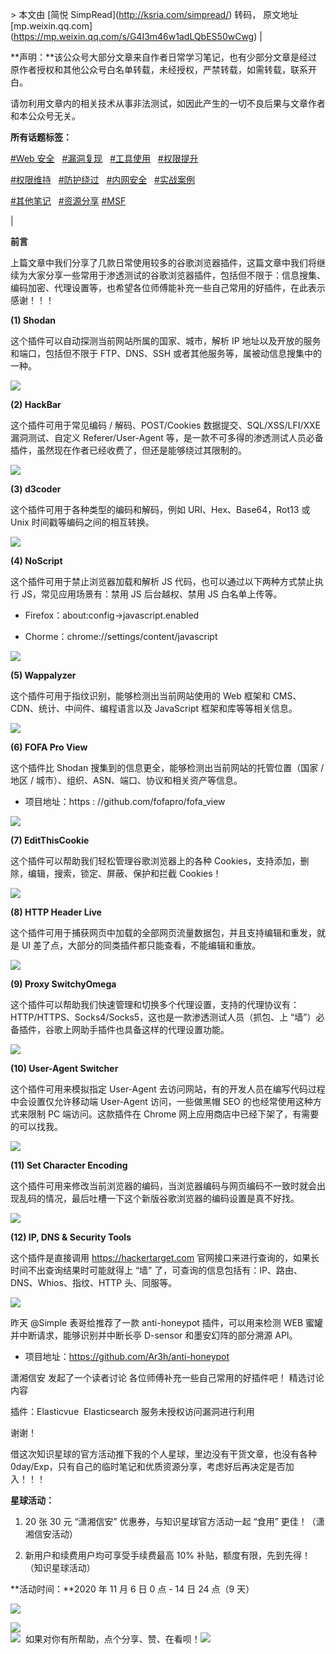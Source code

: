\> 本文由 \[简悦 SimpRead\](http://ksria.com/simpread/) 转码， 原文地址 \[mp.weixin.qq.com\](https://mp.weixin.qq.com/s/G4I3m46w1adLQbES50wCwg)
| 

**声明：**该公众号大部分文章来自作者日常学习笔记，也有少部分文章是经过原作者授权和其他公众号白名单转载，未经授权，严禁转载，如需转载，联系开白。

请勿利用文章内的相关技术从事非法测试，如因此产生的一切不良后果与文章作者和本公众号无关。

**所有话题标签：**

[#Web 安全](https://mp.weixin.qq.com/mp/appmsgalbum?action=getalbum&album_id=1558250808926912513&__biz=Mzg4NTUwMzM1Ng==#wechat_redirect)   [#漏洞复现](https://mp.weixin.qq.com/mp/appmsgalbum?action=getalbum&album_id=1558250808859803651&__biz=Mzg4NTUwMzM1Ng==#wechat_redirect)   [#工具使用](https://mp.weixin.qq.com/mp/appmsgalbum?action=getalbum&album_id=1556485811410419713&__biz=Mzg4NTUwMzM1Ng==#wechat_redirect)   [#权限提升](https://mp.weixin.qq.com/mp/appmsgalbum?action=getalbum&album_id=1559100355605544960&__biz=Mzg4NTUwMzM1Ng==#wechat_redirect)

[#权限维持](https://mp.weixin.qq.com/mp/appmsgalbum?action=getalbum&album_id=1554692262662619137&__biz=Mzg4NTUwMzM1Ng==#wechat_redirect)   [#防护绕过](https://mp.weixin.qq.com/mp/appmsgalbum?action=getalbum&album_id=1553424967114014720&__biz=Mzg4NTUwMzM1Ng==#wechat_redirect)   [#内网安全](https://mp.weixin.qq.com/mp/appmsgalbum?action=getalbum&album_id=1559102220258885633&__biz=Mzg4NTUwMzM1Ng==#wechat_redirect)   [#实战案例](https://mp.weixin.qq.com/mp/appmsgalbum?action=getalbum&album_id=1553386251775492098&__biz=Mzg4NTUwMzM1Ng==#wechat_redirect)

[#其他笔记](https://mp.weixin.qq.com/mp/appmsgalbum?action=getalbum&album_id=1559102973052567553&__biz=Mzg4NTUwMzM1Ng==#wechat_redirect)   [#资源分享](https://mp.weixin.qq.com/mp/appmsgalbum?action=getalbum&album_id=1559103254909796352&__biz=Mzg4NTUwMzM1Ng==#wechat_redirect) [](https://mp.weixin.qq.com/mp/appmsgalbum?action=getalbum&album_id=1559103254909796352&__biz=Mzg4NTUwMzM1Ng==#wechat_redirect) [#MSF](https://mp.weixin.qq.com/mp/appmsgalbum?action=getalbum&album_id=1570778197200322561&__biz=Mzg4NTUwMzM1Ng==#wechat_redirect)

 |

**前言**

上篇文章中我们分享了几款日常使用较多的谷歌浏览器插件，这篇文章中我们将继续为大家分享一些常用于渗透测试的谷歌浏览器插件，包括但不限于：信息搜集、编码加密、代理设置等，也希望各位师傅能补充一些自己常用的好插件，在此表示感谢！！！  

  

**(1) Shodan**

这个插件可以自动探测当前网站所属的国家、城市，解析 IP 地址以及开放的服务和端口，包括但不限于 FTP、DNS、SSH 或者其他服务等，属被动信息搜集中的一种。

![](https://mmbiz.qpic.cn/mmbiz_png/XOPdGZ2MYOdvUJpe9mTSjaGSO0iaHjS59BnODJchouNMqGYSFicQm934UaPMk1ArC0Nx7CP0iczDrjEUwQgfZISCQ/640?wx_fmt=png)

****(2) HackBar****

这个插件可用于常见编码 / 解码、POST/Cookies 数据提交、SQL/XSS/LFI/XXE 漏洞测试、自定义 Referer/User-Agent 等，是一款不可多得的渗透测试人员必备插件，虽然现在作者已经收费了，但还是能够绕过其限制的。

![](https://mmbiz.qpic.cn/mmbiz_png/XOPdGZ2MYOdvUJpe9mTSjaGSO0iaHjS59rbF8tIdpnDPjNxNVI4cWIDPibdm9ibJqkRggmyfn0CXHRxGuJI5qDMMQ/640?wx_fmt=png)

**(3) d3coder**

这个插件可用于各种类型的编码和解码，例如 URI、Hex、Base64，Rot13 或 Unix 时间戳等编码之间的相互转换。

![](https://mmbiz.qpic.cn/mmbiz_png/XOPdGZ2MYOdvUJpe9mTSjaGSO0iaHjS59MmB3gJox7iaP6efa724Jf0FgIicrIdUxETPcnm0MRrn3UQESia2kDib23w/640?wx_fmt=png)

****(4) NoScript****

这个插件可用于禁止浏览器加载和解析 JS 代码，也可以通过以下两种方式禁止执行 JS，常见应用场景有：禁用 JS 后台越权、禁用 JS 白名单上传等。

*   Firefox：about:config->javascript.enabled
    
*   Chorme：chrome://settings/content/javascript
    

![](https://mmbiz.qpic.cn/mmbiz_png/XOPdGZ2MYOdvUJpe9mTSjaGSO0iaHjS599ibcZGHUpW9vC21WBSYiaEiadIC76PBFKmXmOnkjibDu6qlKnEU0tOnQ9Q/640?wx_fmt=png)

**(5) Wappalyzer**

这个插件可用于指纹识别，能够检测出当前网站使用的 Web 框架和 CMS、CDN、统计、中间件、编程语言以及 JavaScript 框架和库等等相关信息。

![](https://mmbiz.qpic.cn/mmbiz_png/XOPdGZ2MYOdvUJpe9mTSjaGSO0iaHjS59xq2UuQOhkfOSdcZbu7YPkpG4VKuX0s0xmp2urqWA2F2RfEz3tBW3qw/640?wx_fmt=png)

****(6) FOFA Pro View****

这个插件比 Shodan 搜集到的信息更全，能够检测出当前网站的托管位置（国家 / 地区 / 城市）、组织、ASN、端口、协议和相关资产等信息。

*   项目地址：https : //github.com/fofapro/fofa\_view
    

![](https://mmbiz.qpic.cn/mmbiz_png/XOPdGZ2MYOdvUJpe9mTSjaGSO0iaHjS59D5u2HDGpB0l6wklWbVDZqS4IlOA4obV1xENj2x7CZktQPB0nBianB4g/640?wx_fmt=png)

**(7) EditThisCookie**

这个插件可以帮助我们轻松管理谷歌浏览器上的各种 Cookies，支持添加，删除，编辑，搜索，锁定、屏蔽、保护和拦截 Cookies！

![](https://mmbiz.qpic.cn/mmbiz_png/XOPdGZ2MYOdvUJpe9mTSjaGSO0iaHjS59w1a1dJdmb9E0MibN4WtgHOSVCFflKicQVLs0T4BnKEluD5nFyzbDBKiaw/640?wx_fmt=png)

****(8) HTTP Header Live****

这个插件可用于捕获网页中加载的全部网页流量数据包，并且支持编辑和重发，就是 UI 差了点，大部分的同类插件都只能查看，不能编辑和重放。

![](https://mmbiz.qpic.cn/mmbiz_png/XOPdGZ2MYOdvUJpe9mTSjaGSO0iaHjS59nT6ibKT1IZ3Fa9wXxIHvsX7fmzEOgs3L8Q3MMLIgbxDSCUPG98q09Ow/640?wx_fmt=png)

**(9) Proxy SwitchyOmega**

这个插件可以帮助我们快速管理和切换多个代理设置，支持的代理协议有：HTTP/HTTPS、Socks4/Socks5，这也是一款渗透测试人员（抓包、上 “墙”）必备插件，谷歌上网助手插件也具备这样的代理设置功能。

![](https://mmbiz.qpic.cn/mmbiz_png/XOPdGZ2MYOdvUJpe9mTSjaGSO0iaHjS59mgJ8LljLPSmkXhDh9zeVhLYzibgRPwFg4guicxvFchYN1YWjM9icziav7w/640?wx_fmt=png)

**(10) User-Agent Switcher**

这个插件可用来模拟指定 User-Agent 去访问网站，有的开发人员在编写代码过程中会设置仅允许移动端 User-Agent 访问，一些做黑帽 SEO 的也经常使用这种方式来限制 PC 端访问。这款插件在 Chrome 网上应用商店中已经下架了，有需要的可以找我。

![](https://mmbiz.qpic.cn/mmbiz_png/XOPdGZ2MYOdvUJpe9mTSjaGSO0iaHjS59SsCXHaf7ExC4CUzS9HbA20qCtZaTUwvmkSicEIfWPT9BJ7W8FJ9R2Ew/640?wx_fmt=png)

****(11) Set Character Encoding****

这个插件可用来修改当前浏览器的编码，当浏览器编码与网页编码不一致时就会出现乱码的情况，最后吐槽一下这个新版谷歌浏览器的编码设置是真不好找。

![](https://mmbiz.qpic.cn/mmbiz_png/XOPdGZ2MYOdvUJpe9mTSjaGSO0iaHjS59SiawIq3OFIMyMICQl32D2lwk5xsAl0KnrNqnMazBzTZGPSY24FO3uYg/640?wx_fmt=png)

**(12) IP, DNS & Security Tools**

这个插件是直接调用 https://hackertarget.com 官网接口来进行查询的，如果长时间不出查询结果时可能就得上 “墙” 了，可查询的信息包括有：IP、路由、DNS、Whios、指纹、HTTP 头、同服等。

![](https://mmbiz.qpic.cn/mmbiz_png/XOPdGZ2MYOdvUJpe9mTSjaGSO0iaHjS597cIHZDeKyDm8QKLMF0r1swibITGpNsgAFQzuRyG9sUPgmq2qiay6DXHQ/640?wx_fmt=png)

昨天 @Simple 表哥给推荐了一款 anti-honeypot 插件，可以用来检测 WEB 蜜罐并中断请求，能够识别并中断长亭 D-sensor 和墨安幻阵的部分溯源 API。

*   项目地址：https://github.com/Ar3h/anti-honeypot
    

潇湘信安 发起了一个读者讨论 各位师傅补充一些自己常用的好插件吧！ 精选讨论内容

插件：Elasticvue  Elasticsearch 服务未授权访问漏洞进行利用

谢谢！

借这次知识星球的官方活动推下我的个人星球，里边没有干货文章，也没有各种 0day/Exp，只有自己的临时笔记和优质资源分享，考虑好后再决定是否加入！！！  

 **星球活动：**

1.  20 张 30 元 “潇湘信安” 优惠券，与知识星球官方活动一起 “食用” 更佳！（潇湘信安活动）
    
2.  新用户和续费用户均可享受手续费最高 10% 补贴，额度有限，先到先得！（知识星球活动）
    

 **活动时间：**2020 年 11 月 6 日 0 点 - 14 日 24 点（9 天）

![](https://mmbiz.qpic.cn/mmbiz_png/XOPdGZ2MYOfqE3rrpOMO9arvGibmJOjnU5RM0vNic03SLkqb37ticH3NAiauaSluzpx882lAeHyiadzTWxglclPIATg/640?wx_fmt=png)

![](https://mmbiz.qpic.cn/mmbiz_png/XOPdGZ2MYOeicscsCKx326NxiaGHusgPNRgjicUHG1ssz8JfRYaI9HSKjVfEfibFkKzsJPZ4GCaiaymLRrmXjRqD8ag/640?wx_fmt=png)  
![](https://mmbiz.qpic.cn/mmbiz_gif/XOPdGZ2MYOeicscsCKx326NxiaGHusgPNRnK4cg8icPXAOUEccicNrVeu28btPBkFY7VwQzohkcqunVO9dXW5bh4uQ/640?wx_fmt=gif)  如果对你有所帮助，点个分享、赞、在看呗！![](https://mmbiz.qpic.cn/mmbiz_gif/XOPdGZ2MYOeicscsCKx326NxiaGHusgPNRnK4cg8icPXAOUEccicNrVeu28btPBkFY7VwQzohkcqunVO9dXW5bh4uQ/640?wx_fmt=gif)